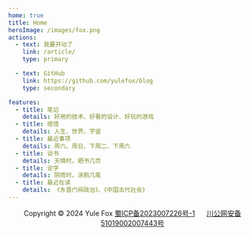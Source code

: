 ```yaml
---
home: true
title: Home
heroImage: /images/fox.png
actions:
  - text: 我要开动了
    link: /article/
    type: primary

  - text: GitHub
    link: https://github.com/yulefox/blog
    type: secondary

features:
  - title: 笔记
    details: 好用的技术、好看的设计、好玩的游戏
  - title: 感悟
    details: 人生、世界、宇宙
  - title: 最近事项
    details: 周六、周日、下周二、下周六
  - title: 谈书
    details: 天晴时，晒书几页
  - title: 论字
    details: 阴雨时，涂鸦几笔
  - title: 最近在读
    details: 《东晋门阀政治》、《中国古代社会》
---
```


[default-theme-home]: https://vuejs.press/reference/default-theme/frontmatter.html#home-page

<style>
  footer {
    text-align: center;
  }
  footer img {
    display: inline-block;
  }
</style>

<footer>
  <p>
    Copyright © 2024 Yule Fox
    <span>  </span>
    <a href="https://beian.miit.gov.cn/">蜀ICP备2023007226号-1</a>
    <img src="https://beian.mps.gov.cn/web/assets/logo01.6189a29f.png" class="w-full" style="width: 16px;">
    <span>  </span>
    <a href="https://beian.mps.gov.cn/#/query/webSearch?code=51019002007443">川公网安备51019002007443号</a>
  </p>
</footer>

